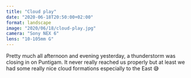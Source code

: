 ```yaml
---
title: "Cloud play"
date: "2020-06-18T20:50:00+02:00"
format: landscape
image: "2020/06/18/cloud-play.jpg"
camera: "Sony NEX 6"
lens: "10-105mm G"
---
```


Pretty much all afternoon and evening yesterday, a thunderstorm was closing in on Puntigam. It never really reached us properly but at least we had some really nice cloud formations especially to the East 😅
